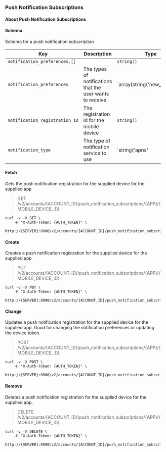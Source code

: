 ### Push Notification Subscriptions

#### About Push Notification Subscriptions

#### Schema

Schema for a push notification subscription



Key | Description | Type | Default | Required
--- | ----------- | ---- | ------- | --------
`notification_preferences.[]` |   | `string()` |   | `true`
`notification_preferences` | The types of notifications that the user wants to receive | `array(string('new_voicemail' | 'chat'))` | `["new_voicemail", "chat"]` | `true`
`notification_registration_id` | The registration id for the mobile device | `string()` |   | `true`
`notification_type` | The type of notification service to use | `string('apns' | 'fcm')` |   | `true`



#### Fetch
Gets the push notification registration for the supplied device for the supplied app

> GET /v2/accounts/{ACCOUNT_ID}/push_notification_subscriptions/{APP}/{MOBILE_DEVICE_ID}

```shell
curl -v -X GET \
    -H "X-Auth-Token: {AUTH_TOKEN}" \
    http://{SERVER}:8000/v2/accounts/{ACCOUNT_ID}/push_notification_subscriptions/{APP}/{MOBILE_DEVICE_ID}
```

#### Create
Creates a push notification registration for the supplied device for the supplied app

> PUT /v2/accounts/{ACCOUNT_ID}/push_notification_subscriptions/{APP}/{MOBILE_DEVICE_ID}

```shell
curl -v -X PUT \
    -H "X-Auth-Token: {AUTH_TOKEN}" \
    http://{SERVER}:8000/v2/accounts/{ACCOUNT_ID}/push_notification_subscriptions/{APP}/{MOBILE_DEVICE_ID}
```

#### Change
Updates a push notification registration for the supplied device for the supplied app. Good for changing the notification preferences
or updating the device token.

> POST /v2/accounts/{ACCOUNT_ID}/push_notification_subscriptions/{APP}/{MOBILE_DEVICE_ID}

```shell
curl -v -X POST \
    -H "X-Auth-Token: {AUTH_TOKEN}" \
    http://{SERVER}:8000/v2/accounts/{ACCOUNT_ID}/push_notification_subscriptions/{APP}/{MOBILE_DEVICE_ID}
```

#### Remove
Deletes a push notification registration for the supplied device for the supplied app.

> DELETE /v2/accounts/{ACCOUNT_ID}/push_notification_subscriptions/{APP}/{MOBILE_DEVICE_ID}

```shell
curl -v -X DELETE \
    -H "X-Auth-Token: {AUTH_TOKEN}" \
    http://{SERVER}:8000/v2/accounts/{ACCOUNT_ID}/push_notification_subscriptions/{APP}/{MOBILE_DEVICE_ID}
```

